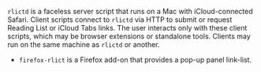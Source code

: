 `rlictd` is a faceless server script that runs on a Mac with iCloud-connected Safari. Client scripts connect to `rlictd` via HTTP to submit or request Reading List or iCloud Tabs links. The user interacts only with these client scripts, which may be browser extensions or standalone tools. Clients may run on the same machine as `rlictd` or another.

- `firefox-rlict` is a Firefox add-on that provides a pop-up panel link-list.
